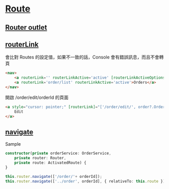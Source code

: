 # [Route](https://angular.io/guide/router)

## [Router outlet](https://angular.io/guide/router)

## [routerLink](https://angular.io/guide/router#router-links)

會比對 Routes 的設定值，如果不一致的話，Console 會有錯誤訊息，而且不會轉頁

```html
<nav>
    <a routerLink='' routerLinkActive='active' [routerLinkActiveOptions]="{exact: true}">Home</a>
    <a routerLink='order/list' routerLinkActive='active'>Orders</a>
</nav>
```

開啟 /order/edit/orderId 的頁面

```html
<a style="cursor: pointer;" [routerLink]="['/order/edit/', order?.OrderID]" routerLinkActive="active">
    Edit
</a>
```

## [navigate](https://angular.io/api/router/Router#navigate)

Sample

```typescript
constructor(private orderService: OrderService,
    private router: Router,
    private route: ActivatedRoute) {
}

this.router.navigate(['/order/'+ orderId]);
this.router.navigate(['../order', orderId], { relativeTo: this.route });
```